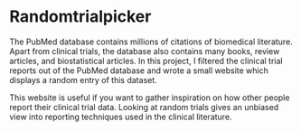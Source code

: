 # Randomtrialpicker
The PubMed database contains millions of citations of biomedical literature. Apart from clinical trials, 
the database also contains many books, review articles, and biostatistical articles. In this project,
I filtered the clinical trial reports out of the PubMed database and wrote a small website which
displays a random entry of this dataset.

This website is useful if you want to gather inspiration on how other people report their clinical trial data. Looking at random trials
gives an unbiased view into reporting techniques used in the clinical literature.
